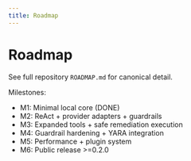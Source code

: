 ```yaml
---
title: Roadmap
---
```


# Roadmap

See full repository `ROADMAP.md` for canonical detail.

Milestones:
- M1: Minimal local core (DONE)
- M2: ReAct + provider adapters + guardrails
- M3: Expanded tools + safe remediation execution
- M4: Guardrail hardening + YARA integration
- M5: Performance + plugin system
- M6: Public release >=0.2.0
